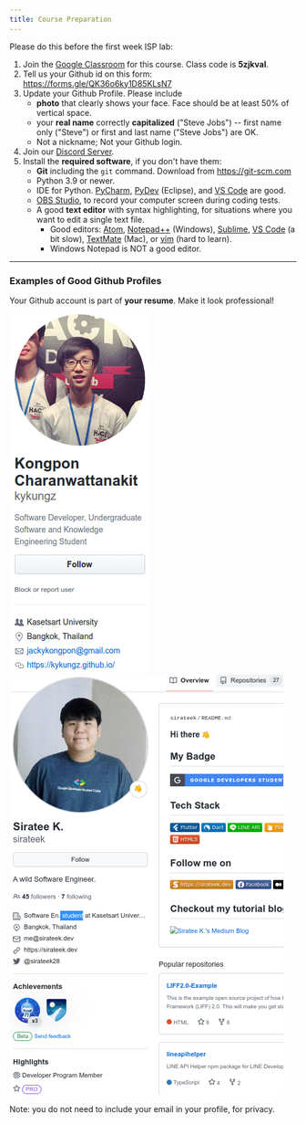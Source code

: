```yaml
---
title: Course Preparation
---
```


Please do this before the first week ISP lab:


1. Join the [Google Classroom][google-classroom-invite] for this course. Class code is **5zjkval**.
2. Tell us your Github id on this form: <https://forms.gle/QK36o6ky1D85KLsN7>
3. Update your Github Profile. Please include 
   - **photo** that clearly shows your face. Face should be at least 50% of vertical space.
   - your **real name** correctly **capitalized** ("Steve Jobs") -- first name only ("Steve") or first and last name ("Steve Jobs") are OK.  
   - Not a nickname; Not your Github login.
4. Join our [Discord Server][discord-invite].
5. Install the **required software**, if you don't have them:
   - **Git** including the `git` command. Download from <https://git-scm.com>
   - Python 3.9 or newer.
   - IDE for Python.  [PyCharm][], [PyDev][] (Eclipse), and [VS Code][vscode] are good.
   - [OBS Studio][obsproject], to record your computer screen during coding tests.
   - A good **text editor** with syntax highlighting, for situations where you want to edit a single text file.
     - Good editors: [Atom][], [Notepad++][] (Windows), [Sublime][], [VS Code][vscode] (a bit slow), [TextMate][] (Mac), or [vim][] (hard to learn).
     - Windows Notepad is NOT a good editor.

[Atom]: https://atom.io
[Notepad++]: https://notepad-plus-plus.org
[PyCharm]: https://www.jetbrains.com/pycharm/
[PyDev]: https://www.pydev.org/
[Sublime]: https://www.sublimetext.com/
[vscode]: https://code.visualstudio.com/
[TextMate]: https://macromates.com/
[nano]: https://www.nano-editor.org/
[vim]: https://www.vim.org/
[obsproject]: https://obsproject.com/

[google-classroom]: https://classroom.google.com/c/NjE0ODE4Mzg4ODEz
[google-classroom-invite]: https://classroom.google.com/c/NjE0ODE4Mzg4ODEz?cjc=5zjkval
[classroom-classwork]: https://classroom.google.com/w/NjE0ODE4Mzg4ODEz/t/all
[discord-invite]: https://discord.gg/gy2gbFNa


---

### Examples of Good Github Profiles

Your Github account is part of **your resume**.  Make it look professional!

![Kongpon Github Profile](../../images/Kongpon-profile.png)&emsp;&emsp;
![Siratee Github Profile](../../images/Siratee-profile.png)

Note: you do not need to include your email in your profile, for privacy.

